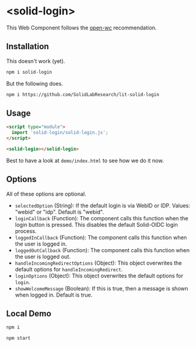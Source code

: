 # \<solid-login>

This Web Component follows the [open-wc](https://github.com/open-wc/open-wc) recommendation.

## Installation

This doesn't work (yet).

```bash
npm i solid-login
```

But the following does.

```bash
npm i https://github.com/SolidLabResearch/lit-solid-login
```

## Usage

```html
<script type="module">
  import 'solid-login/solid-login.js';
</script>

<solid-login></solid-login>
```

Best to have a look at `demo/index.html` to see how we do it now.

## Options

All of these options are optional.

- `selectedOption` (String): If the default login is via WebID or IDP. Values: "webid" or "idp". Default is "webid".
- `loginCallback` (Function): The component calls this function when the login button is pressed.
This disables the default Solid-OIDC login process.
- `loggedInCallback` (Function): The component calls this function when the user is logged in.
- `loggedOutCallback` (Function): The component calls this function when the user is logged out.
- `handleIncomingRedirectOptions` (Object): This object overwrites the default options for `handleIncomingRedirect`.
- `loginOptions` (Object): This object overwrites the default options for `login`.
- `showWelcomeMessage` (Boolean): If this is true, then a message is shown when logged in. Default is true.

## Local Demo

```bash
npm i
```

```bash
npm start
```
